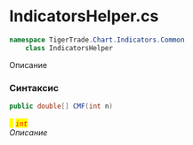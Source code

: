 
# IndicatorsHelper.cs
```csharp
namespace TigerTrade.Chart.Indicators.Common  
    class IndicatorsHelper
```

Описание

### Синтаксис
```csharp
public double[] CMF(int n)
```

<mark style="color:yellow;">`n`</mark> <mark style="color:red;">*`int`*</mark>  
 *Описание*  
  

                    
                    